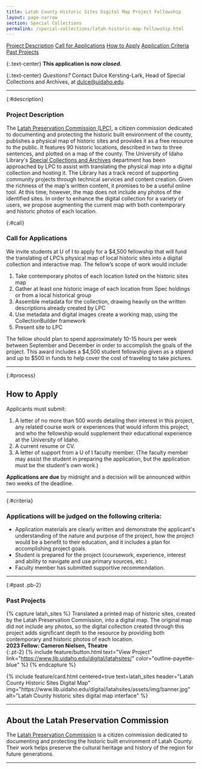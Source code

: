 ```yaml
---
title: Latah County Historic Sites Digital Map Project Fellowship
layout: page-narrow
section: Special Collections
permalink: /special-collections/latah-historic-map-fellowship.html
---
```


<div class="text-center mb-2 pt-3">
    <a href="#description" class="btn btn-secondary btn-sm my-2 mx-1">Project Description</a>
    <a href="#call" class="btn btn-secondary btn-sm my-2 mx-1">Call for Applications</a>
    <a href="#process" class="btn btn-secondary btn-sm my-2 mx-1">How to Apply</a>
    <a href="#criteria" class="btn btn-secondary btn-sm my-2 mx-1">Application Criteria</a>
    <a href="#past" class="btn btn-secondary btn-sm my-2 mx-1">Past Projects</a>
    <!--<a href="https://forms.office.com/pages/responsepage.aspx?id=Y2u8fpJXGUqyCwS4JgSIUxaSEHQ0MBFJmCa2EIVFmhNUOUJVTTExWTNVOEZFQUJISUNYSEFRUUtZTS4u" class="btn btn-info my-2 mx-1">
    <span class="fas fa-edit"></span> Submit an Application</a>-->
</div>

{:.text-center}
**This application is now *closed.***

{:.text-center}
*Questions?* Contact Dulce Kersting-Lark, Head of Special Collections and Archives, at [dulce@uidaho.edu](mailto:dulce@uidaho.edu).

---

{:#description}
### Project Description
The [Latah Preservation Commission (LPC)](https://latahcountyid.gov/commissions/#gsc.tab=0), a citizen commission dedicated to documenting and protecting the historic built environment of the county, publishes a physical map of historic sites and provides it as a free resource to the public. It features 90 historic locations, described in two to three sentences, and plotted on a map of the county. The University of Idaho Library's [Special Collections and Archives](https://www.lib.uidaho.edu/special-collections/) department has been approached by LPC to assist with translating the physical map into a digital collection and hosting it. The Library has a track record of supporting community projects through technical services and content creation. Given the richness of the map's written content, it promises to be a useful online tool. At this time, however, the map does not include any photos of the identified sites. In order to enhance the digital collection for a variety of users, we propose augmenting the current map with both contemporary and historic photos of each location. 

{:#call}
### Call for Applications
We invite students at U of I to apply for a $4,500 fellowship that will fund the translating of LPC’s physical map of local historic sites into a digital collection and interactive map. The fellow’s scope of work would include:

1.	Take contemporary photos of each location listed on the historic sites map
2.	Gather at least one historic image of each location from Spec holdings or from a local historical group
3.	Assemble metadata for the collection, drawing heavily on the written descriptions already created by LPC
4.	Use metadata and digital images create a working map, using the CollectionBuilder framework
5.	Present site to LPC   

The fellow should plan to spend approximately 10-15 hours per week between September and December in order to accomplish the goals of the project. This award includes a $4,500 student fellowship given as a stipend and up to $500 in funds to help cover the cost of traveling to take pictures.

---

{:#process}
## How to Apply

Applicants must submit:

1.	A letter of no more than 500 words detailing their interest in this project, any related course work or experiences that would inform this project, and who the fellowship would supplement their educational experience at the University of Idaho.
2.	A current resume or CV.
3.	A letter of support from a U of I faculty member. (The faculty member may assist the student in preparing the application, but the application must be the student's own work.)

<!--
{:.text-center}
{% include feature/button.html color="info" text="Submit an Application" link="https://forms.office.com/pages/responsepage.aspx?id=Y2u8fpJXGUqyCwS4JgSIUxaSEHQ0MBFJmCa2EIVFmhNUOUJVTTExWTNVOEZFQUJISUNYSEFRUUtZTS4u" %}-->

**Applications are due** by midnight and a decision will be announced within two weeks of the deadline.

---

{:#criteria}
### Applications will be judged on the following criteria:

-   Application materials are clearly written and demonstrate the applicant's understanding of the nature and purpose of the project, how the project would be a benefit to their education, and it includes a plan for accomplishing project goals.
-   Student is prepared for the project (coursework, experience, interest and ability to navigate and use primary sources, etc.)
-   Faculty member has submitted supportive recommendation.

---

{:#past .pb-2}
### Past Projects

{% capture latah_sites %}
Translated a printed map of historic sites, created by the Latah Preservation Commission, into a digital map. The original map did not include any photos, so the digital collection created through this project adds significant depth to the resource by providing both contemporary and historic photos of each location.
<br>
**2023 Fellow: Cameron Nielsen, Theatre**
<br>
{:.pt-2}
{% include feature/button.html text="View Project" link="https://www.lib.uidaho.edu/digital/latahsites/" color="outline-payette-blue" %}
{% endcapture %}

<div class="row justify-content-center">
<div class="col-md-8">
{% include feature/card.html centered=true text=latah_sites header="Latah County Historic Sites Digital Map" img="https://www.lib.uidaho.edu/digital/latahsites/assets/img/banner.jpg" alt="Latah County historic sites digital map interface" %}
</div>
</div>

---

## About the Latah Preservation Commission

The [Latah Preservation Commission](https://latahcountyid.gov/commissions/#gsc.tab=0) is a citizen commission dedicated to documenting and protecting the historic built environment of Latah County. Their work helps preserve the cultural heritage and history of the region for future generations.

---